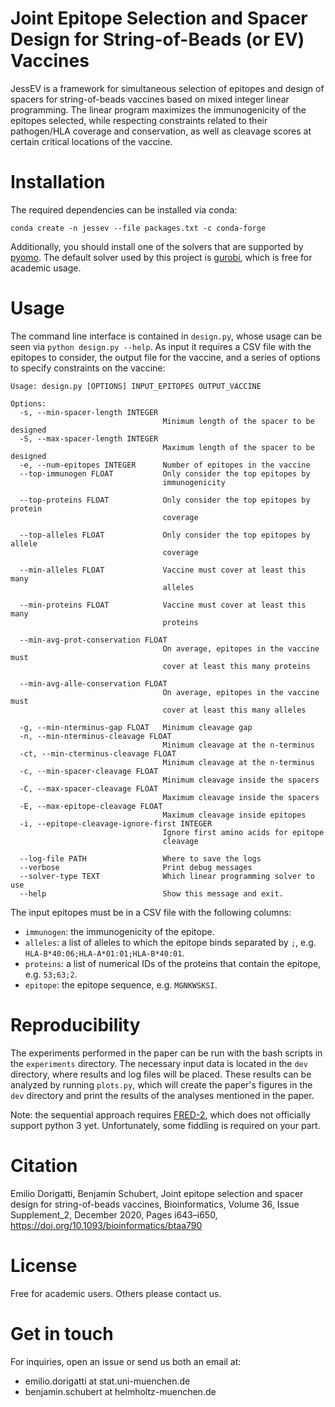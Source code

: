 **J**oint **E**pitope **S**election and **S**pacer Design for String-of-Beads (or **EV**) Vaccines
=====

JessEV is a framework for simultaneous selection of epitopes and design of spacers for string-of-beads vaccines based on mixed integer linear programming. The linear program maximizes the immunogenicity of the epitopes selected, while respecting constraints related to their pathogen/HLA coverage and conservation, as well as cleavage scores at certain critical locations of the vaccine.

# Installation
The required dependencies can be installed via conda:

```
conda create -n jessev --file packages.txt -c conda-forge
```

Additionally, you should install one of the solvers that are supported by [pyomo](https://pyomo.readthedocs.io/en/stable/solving_pyomo_models.html#supported-solvers). The default solver used by this project is [gurobi](https://www.gurobi.com/), which is free for academic usage.

# Usage
The command line interface is contained in `design.py`, whose usage can be seen via `python design.py --help`. As input it requires a CSV file with the epitopes to consider, the output file for the vaccine, and a series of options to specify constraints on the vaccine:

```
Usage: design.py [OPTIONS] INPUT_EPITOPES OUTPUT_VACCINE

Options:
  -s, --min-spacer-length INTEGER
                                  Minimum length of the spacer to be designed
  -S, --max-spacer-length INTEGER
                                  Maximum length of the spacer to be designed
  -e, --num-epitopes INTEGER      Number of epitopes in the vaccine
  --top-immunogen FLOAT           Only consider the top epitopes by
                                  immunogenicity

  --top-proteins FLOAT            Only consider the top epitopes by protein
                                  coverage

  --top-alleles FLOAT             Only consider the top epitopes by allele
                                  coverage

  --min-alleles FLOAT             Vaccine must cover at least this many
                                  alleles

  --min-proteins FLOAT            Vaccine must cover at least this many
                                  proteins

  --min-avg-prot-conservation FLOAT
                                  On average, epitopes in the vaccine must
                                  cover at least this many proteins

  --min-avg-alle-conservation FLOAT
                                  On average, epitopes in the vaccine must
                                  cover at least this many alleles

  -g, --min-nterminus-gap FLOAT   Minimum cleavage gap
  -n, --min-nterminus-cleavage FLOAT
                                  Minimum cleavage at the n-terminus
  -ct, --min-cterminus-cleavage FLOAT
                                  Minimum cleavage at the n-terminus
  -c, --min-spacer-cleavage FLOAT
                                  Minimum cleavage inside the spacers
  -C, --max-spacer-cleavage FLOAT
                                  Maximum cleavage inside the spacers
  -E, --max-epitope-cleavage FLOAT
                                  Maximum cleavage inside epitopes
  -i, --epitope-cleavage-ignore-first INTEGER
                                  Ignore first amino acids for epitope
                                  cleavage

  --log-file PATH                 Where to save the logs
  --verbose                       Print debug messages
  --solver-type TEXT              Which linear programming solver to use
  --help                          Show this message and exit.
```

The input epitopes must be in a CSV file with the following columns:

 - `immunogen`: the immunogenicity of the epitope.
 - `alleles`: a list of alleles to which the epitope binds separated by `;`, e.g. `HLA-B*40:06;HLA-A*01:01;HLA-B*40:01`.
 - `proteins`: a list of numerical IDs of the proteins that contain the epitope, e.g. `53;63;2`.
 - `epitope`: the epitope sequence, e.g. `MGNKWSKSI`.

# Reproducibility
The experiments performed in the paper can be run with the bash scripts in the `experiments` directory. The necessary input data is located in the `dev` directory, where results and log files will be placed. These results can be analyzed by running `plots.py`, which will create the paper's figures in the `dev` directory and print the results of the analyses mentioned in the paper.

Note: the sequential approach requires [FRED-2](https://github.com/FRED-2/Fred2), which does not officially support python 3 yet. Unfortunately, some fiddling is required on your part.

# Citation

Emilio Dorigatti, Benjamin Schubert, Joint epitope selection and spacer design for string-of-beads vaccines, Bioinformatics, Volume 36, Issue Supplement_2, December 2020, Pages i643–i650, https://doi.org/10.1093/bioinformatics/btaa790

# License

Free for academic users. Others please contact us.

# Get in touch

For inquiries, open an issue or send us both an email at:
 - emilio.dorigatti at stat.uni-muenchen.de
 - benjamin.schubert at helmholtz-muenchen.de
